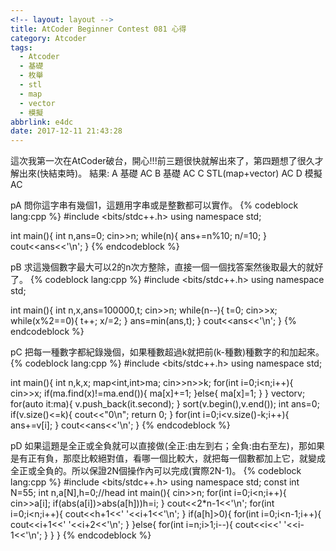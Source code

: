 ```yaml
---
<!-- layout: layout -->
title: AtCoder Beginner Contest 081 心得
category: Atcoder
tags:
  - Atcoder
  - 基礎
  - 枚舉
  - stl
  - map
  - vector
  - 模擬
abbrlink: e4dc
date: 2017-12-11 21:43:28
---
```

這次我第一次在AtCoder破台，開心!!!前三題很快就解出來了，第四題想了很久才解出來(快結束時)。
結果:
A 基礎 AC
B 基礎 AC
C STL(map+vector) AC
D 模擬 AC

pA
問你這字串有幾個1，這題用字串或是整數都可以實作。
{% codeblock lang:cpp %}
#include <bits/stdc++.h>
using namespace std;
 
int main(){
    int n,ans=0;
    cin>>n;
    while(n){
        ans+=n%10;
        n/=10;
    }
    cout<<ans<<'\n';
}
{% endcodeblock %}

pB
求這幾個數字最大可以2的n次方整除，直接一個一個找答案然後取最大的就好了。
{% codeblock lang:cpp %}
#include <bits/stdc++.h>
using namespace std;
 
int main(){
    int n,x,ans=100000,t;
    cin>>n;
    while(n--){
        t=0;
        cin>>x;
        while(x%2==0){
            t++;
            x/=2;
        }
        ans=min(ans,t);
    }
    cout<<ans<<'\n';
}
{% endcodeblock %}

pC
把每一種數字都紀錄幾個，如果種數超過k就把前(k-種數)種數字的和加起來。
{% codeblock lang:cpp %}
#include <bits/stdc++.h>
using namespace std;
 
int main(){
    int n,k,x;
    map<int,int>ma;
    cin>>n>>k;
    for(int i=0;i<n;i++){
        cin>>x;
        if(ma.find(x)!=ma.end()){
            ma[x]+=1;
        }else{
            ma[x]=1;
        }
    }
    vector<int>v;
    for(auto it:ma){
        v.push_back(it.second);
    }
    sort(v.begin(),v.end());
    int ans=0;
    if(v.size()<=k){
        cout<<"0\n";
        return 0;
    }
    for(int i=0;i<v.size()-k;i++){
        ans+=v[i];
    }
    cout<<ans<<'\n';
}
{% endcodeblock %}

pD
如果這題是全正或全負就可以直接做(全正:由左到右；全負:由右至左)，那如果是有正有負，那麼比較絕對值，看哪一個比較大，就把每一個數都加上它，就變成全正或全負的。所以保證2N個操作內可以完成(實際2N-1)。
{% codeblock lang:cpp %}
#include <bits/stdc++.h>
using namespace std;
const int N=55;
int n,a[N],h=0;//head
int main(){
    cin>>n;
    for(int i=0;i<n;i++){
        cin>>a[i];
        if(abs(a[i])>abs(a[h]))h=i;
    }
    cout<<2*n-1<<'\n';
    for(int i=0;i<n;i++){
        cout<<h+1<<' '<<i+1<<'\n';
    }
    if(a[h]>0){
        for(int i=0;i<n-1;i++){
            cout<<i+1<<' '<<i+2<<'\n';
        }
    }else{
        for(int i=n;i>1;i--){
            cout<<i<<' '<<i-1<<'\n';
        }
    }
}
{% endcodeblock %}